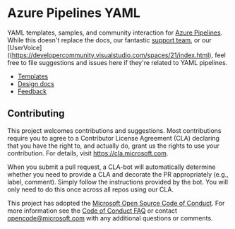 # Azure Pipelines YAML

YAML templates, samples, and community interaction for [Azure Pipelines](https://docs.microsoft.com/azure/devops/pipelines/).
While this doesn't replace the docs, our fantastic [support team](https://azure.microsoft.com/support/devops/), or our [UserVoice]((https://developercommunity.visualstudio.com/spaces/21/index.html), feel free to file suggestions and issues here if they're related to YAML pipelines.

- [Templates](templates/)
- [Design docs](design/)
- [Feedback](https://github.com/Microsoft/azure-pipelines-yaml/issues)

## Contributing

This project welcomes contributions and suggestions.  Most contributions require you to agree to a
Contributor License Agreement (CLA) declaring that you have the right to, and actually do, grant us
the rights to use your contribution. For details, visit https://cla.microsoft.com.

When you submit a pull request, a CLA-bot will automatically determine whether you need to provide
a CLA and decorate the PR appropriately (e.g., label, comment). Simply follow the instructions
provided by the bot. You will only need to do this once across all repos using our CLA.

This project has adopted the [Microsoft Open Source Code of Conduct](https://opensource.microsoft.com/codeofconduct/).
For more information see the [Code of Conduct FAQ](https://opensource.microsoft.com/codeofconduct/faq/) or
contact [opencode@microsoft.com](mailto:opencode@microsoft.com) with any additional questions or comments.
